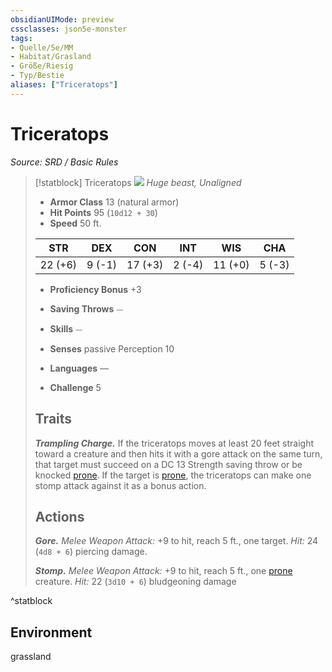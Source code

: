 ```yaml
---
obsidianUIMode: preview
cssclasses: json5e-monster
tags:
- Quelle/5e/MM
- Habitat/Grasland
- Größe/Riesig
- Typ/Bestie
aliases: ["Triceratops"]
---
```

# Triceratops
*Source: SRD / Basic Rules*  

> [!statblock] Triceratops
> ![](compendium/bestiary/beast/token/triceratops.png#token)
> *Huge beast, Unaligned*
> 
> - **Armor Class** 13  (natural armor)
> - **Hit Points** 95 (`10d12 + 30`)
> - **Speed** 50 ft.
> 
> |STR|DEX|CON|INT|WIS|CHA|
> |:---:|:---:|:---:|:---:|:---:|:---:|
> |22 (+6)| 9 (-1)|17 (+3)| 2 (-4)|11 (+0)| 5 (-3)|
> 
> - **Proficiency Bonus** +3
> - **Saving Throws** ⏤
> - **Skills** ⏤
> - **Senses** passive Perception 10
> 
> - **Languages** —
> - **Challenge** 5
> 
> ## Traits
> 
> ***Trampling Charge.*** If the triceratops moves at least 20 feet straight toward a creature and then hits it with a gore attack on the same turn, that target must succeed on a DC 13 Strength saving throw or be knocked [prone](rules/conditions.md#prone). If the target is [prone](rules/conditions.md#prone), the triceratops can make one stomp attack against it as a bonus action.
> 
> ## Actions
> 
> ***Gore.*** *Melee Weapon Attack:* +9 to hit, reach 5 ft., one target. *Hit:* 24 (`4d8 + 6`) piercing damage.
> 
> ***Stomp.*** *Melee Weapon Attack:* +9 to hit, reach 5 ft., one [prone](rules/conditions.md#prone) creature. *Hit:* 22 (`3d10 + 6`) bludgeoning damage
^statblock

## Environment

grassland